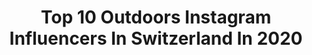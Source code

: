 ---
title: Top 10 Outdoors Instagram Influencers In Switzerland In 2020
description: >-
  Find top outdoors Instagram influencers in Switzerland in 2020. Most popular hashtags: #sunset #graub #switzerland #swissalps.
platform: Instagram
profiles:
  - username: "sixthlens"
    fullname: >-
      Matteo Mangano
    location: "Switzerland"
    followers: 4078
    engagement: 2483
    commentsToLikes: 0.174246
    id: ckap9zt29u5es0i78h42tahbt
    verified: false
    hashtags: ""
  - username: "phil_wenger"
    fullname: >-
      Phil Wenger Photography
    location: "Switzerland"
    followers: 11377
    engagement: 559
    commentsToLikes: 0.019769
    id: ck5byfpqsp2710i118cmkswuv
    verified: false
    hashtags: "#bestshoot, #heyheyhellomay, #intimatewedding, #radcouple"
  - username: "wunschengel"
    fullname: >-
      Julia // #intensifyinglife ✌🏼
    location: "Switzerland"
    followers: 5814
    engagement: 919
    commentsToLikes: 0.075144
    id: ck0vximf6z2w30i19xxw3r4rg
    verified: false
    hashtags: "#moon, #stayhome, #floatingislands, #jungfrau"
  - username: "thefulfilment"
    fullname: >-
      Steven S.
    location: "Switzerland"
    followers: 12737
    engagement: 822
    commentsToLikes: 0.061770
    id: ck5qa4lpeeiip0i118e64eub9
    verified: false
    hashtags: "#lumixwinter"
  - username: "the_crazy_life_of_kepi_and_b"
    fullname: >-
      Kepica & Bertha 🐶
    location: "Switzerland"
    followers: 2897
    engagement: 1148
    commentsToLikes: 0.394885
    id: ck6uijp8zfg6i0j71dz0it60j
    verified: false
    hashtags: "#swisslife, #aloha, #hunde, #dogmodel"
  - username: "mickdorff"
    fullname: >-
      Mick Dierdorff
    location: "Switzerland"
    followers: 6160
    engagement: 1211
    commentsToLikes: 0.031797
    id: ck5hedxrpsepg0i11mb0iut8x
    verified: true
    hashtags: "#europe, #fxr, #woodworking, #mtnbike"
  - username: "martinbissig"
    fullname: >-
      Martin Bissig
    location: "Switzerland"
    followers: 47500
    engagement: 559
    commentsToLikes: 0.017218
    id: ck14llp5ovaro0i192hqa9f48
    verified: true
    hashtags: "#swissalps, #rf70200, #graub, #mtbgirl"
  - username: "kevs.art"
    fullname: >-
      Kevin ☆ Jack
    location: "Switzerland"
    followers: 7199
    engagement: 950
    commentsToLikes: 0.037834
    id: ck15rjucr89wu0i199l7xoc7p
    verified: false
    hashtags: "#keepitwild, #architecture, #awakethesoul, #churchinthewild"
  - username: "the__phonetographer"
    fullname: >-
      Dan | Hiking Travel Landscape
    location: "Switzerland"
    followers: 7954
    engagement: 731
    commentsToLikes: 0.039271
    id: ck0u1uqhhy1b40i19uvhim07l
    verified: false
    hashtags: "#shotoniphone, #hikingphotography, #tbt, #outandabout"
  - username: "nik_hartmann"
    fullname: >-
      Nik Hartmann
    location: "Switzerland"
    followers: 43280
    engagement: 464
    commentsToLikes: 0.016865
    id: ck0ub33dzdp7b0i19owwcghbf
    verified: true
    hashtags: "#tvision, #winterwonderland, #blackandwhite, #corona"
---